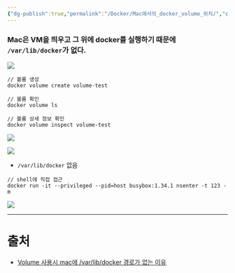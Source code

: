 ```yaml
---
{"dg-publish":true,"permalink":"/Docker/Mac에서의_docker_volume_위치/","created":"2025-04-09T09:22:17.265+09:00"}
---
```


### Mac은 VM을 띄우고 그 위에 docker를 실행하기 때문에 `/var/lib/docker`가 없다.
  ![](https://i.imgur.com/bSeX0t9.png)
``` shell
// 볼륨 생성
docker volume create volume-test

// 볼륨 확인
docker volume ls

// 볼륨 상세 정보 확인
docker volume inspect volume-test
```
![](https://i.imgur.com/4rMSZzb.png)

![](https://i.imgur.com/Qfdpz4T.png)
- `/var/lib/docker` 없음

``` shell
// shell에 직접 접근
docker run -it --privileged --pid=host busybox:1.34.1 nsenter -t 123 -m
```
![](https://i.imgur.com/VWcY0QL.png)

---
# 출처
- [Volume 사용시 mac에 /var/lib/docker 경로가 없는 이유](https://amazelimi.tistory.com/entry/Docker-Volume-%EC%82%AC%EC%9A%A9%EC%8B%9C-mac-%EC%97%90-varlibdocker-%EA%B2%BD%EB%A1%9C%EA%B0%80-%EC%97%86%EB%8A%94-%EC%9D%B4%EC%9C%A0-LIM)
